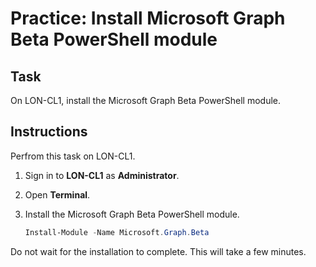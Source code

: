 # Practice: Install Microsoft Graph Beta PowerShell module

## Task

On LON-CL1, install the Microsoft Graph Beta PowerShell module.

## Instructions

Perfrom this task on LON-CL1.

1. Sign in to **LON-CL1** as **Administrator**.
1. Open **Terminal**.
1. Install the Microsoft Graph Beta PowerShell module.

    ````powershell
    Install-Module -Name Microsoft.Graph.Beta
    ````

Do not wait for the installation to complete. This will take a few minutes.

